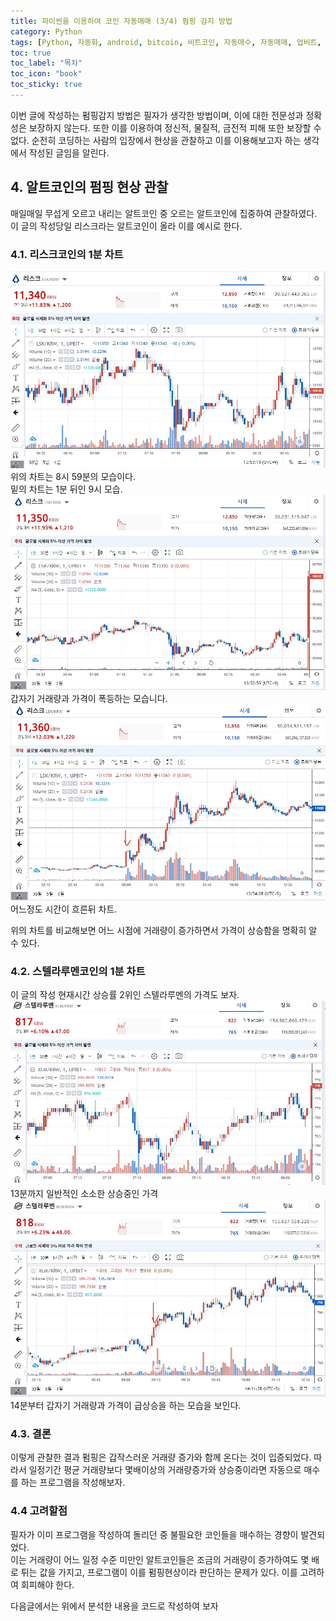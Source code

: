 ```yaml
---
title: 파이썬을 이용하여 코인 자동매매 (3/4) 펌핑 감지 방법
category: Python
tags: [Python, 자동화, android, bitcoin, 비트코인, 자동매수, 자동매매, 업비트, 펌핑]
toc: true
toc_label: "목차"
toc_icon: "book"
toc_sticky: true
---
```


이번 글에 작성하는 펌핑감지 방법은 필자가 생각한 방법이며, 이에 대한 전문성과 정확성은 보장하지 않는다. 또한 이를 이용하여 정신적, 물질적, 금전적 피해 또한 보장할 수 없다.  순전히 코딩하는 사람의 입장에서 현상을 관찰하고 이를 이용해보고자 하는 생각에서 작성된 글임을 알린다.

## 4. 알트코인의 펌핑 현상 관찰
매일매일 무섭게 오르고 내리는 알트코인 중 오르는 알트코인에 집중하여 관찰하였다.  
이 글의 작성당일 리스크라는 알트코인이 올라 이를 예시로 한다.  

### 4.1. 리스크코인의 1분 차트
![리스크 1분봉 8:59](../../../assets/images/20210510/2021051003.JPG) 
위의 차트는 8시 59분의 모습이다.  
밑의 차트는 1분 뒤인 9시 모습.
![리스크 1분봉 9:00](../../../assets/images/20210510/2021051004.JPG) 
갑자기 거래량과 가격이 폭등하는 모습니다.  
![리스크 1분봉 11시](../../../assets/images/20210510/2021051005.JPG) 
어느정도 시간이 흐른뒤 차트.

위의 차트를 비교해보면 어느 시점에 거래량이 증가하면서 가격이 상승함을 명확히 알 수 있다.  
### 4.2. 스텔라루멘코인의 1분 차트
이 글의 작성 현재시간 상승률 2위인 스텔라루멘의 가격도 보자.
![스텔라루멘 1분봉](../../../assets/images/20210510/2021051006.JPG) 
13분까지 일반적인 소소한 상승중인 가격
![스텔라루멘 1분봉](../../../assets/images/20210510/2021051007.JPG) 
14분부터 갑자기 거래량과 가격이 급상승을 하는 모습을 보인다.

### 4.3. 결론
이렇게 관찰한 결과 펌핑은 갑작스러운 거래량 증가와 함께 온다는 것이 입증되었다.
따라서 일정기간 평균 거래량보다 몇배이상의 거래량증가와 상승중이라면 자동으로 매수를 하는 프로그램을 작성해보자.

### 4.4 고려할점
필자가 이미 프로그램을 작성하여 돌리던 중 불필요한 코인들을 매수하는 경향이 발견되었다.  
이는 거래량이 어느 일정 수준 미만인 알트코인들은 조금의 거래량이 증가하여도 몇 배로 튀는 값을 가지고, 프로그램이 이를 펌핑현상이라 판단하는 문제가 있다.
이를 고려하여 회피해야 한다.


다음글에서는 위에서 분석한 내용을 코드로 작성하여 보자